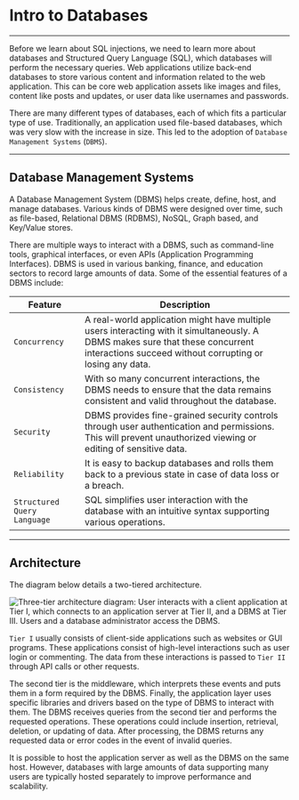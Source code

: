 
<h1>Intro to Databases</h1>
<hr/>
<p>Before we learn about SQL injections, we need to learn more about databases and Structured Query Language (SQL), which databases will perform the necessary queries. Web applications utilize back-end databases to store various content and information related to the web application. This can be core web application assets like images and files, content like posts and updates, or user data like usernames and passwords.</p>
<p>There are many different types of databases, each of which fits a particular type of use. Traditionally, an application used file-based databases, which was very slow with the increase in size. This led to the adoption of <code>Database Management Systems</code> (<code>DBMS</code>).</p>
<hr/>
<h2>Database Management Systems</h2>
<p>A Database Management System (DBMS) helps create, define, host, and manage databases. Various kinds of DBMS were designed over time, such as file-based, Relational DBMS (RDBMS), NoSQL, Graph based, and Key/Value stores.</p>
<p>There are multiple ways to interact with a DBMS, such as command-line tools, graphical interfaces, or even APIs (Application Programming Interfaces). DBMS is used in various banking, finance, and education sectors to record large amounts of data. Some of the essential features of a DBMS include:</p>
<table>
<thead>
<tr>
<th><strong>Feature</strong></th>
<th><strong>Description</strong></th>
</tr>
</thead>
<tbody>
<tr>
<td><code>Concurrency</code></td>
<td>A real-world application might have multiple users interacting with it simultaneously. A DBMS makes sure that these concurrent interactions succeed without corrupting or losing any data.</td>
</tr>
<tr>
<td><code>Consistency</code></td>
<td>With so many concurrent interactions, the DBMS needs to ensure that the data remains consistent and valid throughout the database.</td>
</tr>
<tr>
<td><code>Security</code></td>
<td>DBMS provides fine-grained security controls through user authentication and permissions. This will prevent unauthorized viewing or editing of sensitive data.</td>
</tr>
<tr>
<td><code>Reliability</code></td>
<td>It is easy to backup databases and rolls them back to a previous state in case of data loss or a breach.</td>
</tr>
<tr>
<td><code>Structured Query Language</code></td>
<td>SQL simplifies user interaction with the database with an intuitive syntax supporting various operations.</td>
</tr>
</tbody>
</table>
<hr/>
<h2>Architecture</h2>
<p>The diagram below details a two-tiered architecture.</p>
<p><img alt="Three-tier architecture diagram: User interacts with a client application at Tier I, which connects to an application server at Tier II, and a DBMS at Tier III. Users and a database administrator access the DBMS." src="https://academy.hackthebox.com/storage/modules/33/db_2.png"/></p>
<p><code>Tier I</code> usually consists of client-side applications such as websites or GUI programs. These applications consist of high-level interactions such as user login or commenting. The data from these interactions is passed to <code>Tier II</code> through API calls or other requests.</p>
<p>The second tier is the middleware, which interprets these events and puts them in a form required by the DBMS. Finally, the application layer uses specific libraries and drivers based on the type of DBMS to interact with them. The DBMS receives queries from the second tier and performs the requested operations. These operations could include insertion, retrieval, deletion, or updating of data. After processing, the DBMS returns any requested data or error codes in the event of invalid queries.</p>
<p>It is possible to host the application server as well as the DBMS on the same host. However, databases with large amounts of data supporting many users are typically hosted separately to improve performance and scalability.</p>
